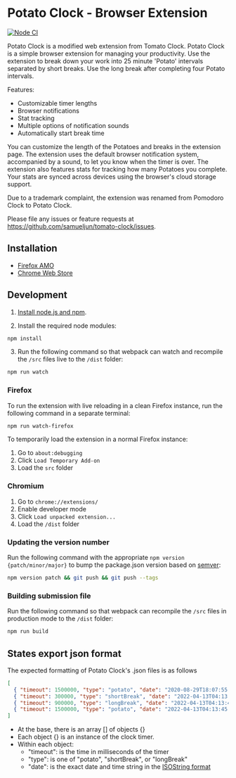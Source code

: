 # Potato Clock - Browser Extension

[![Node CI](https://github.com/samueljun/tomato-clock/workflows/Node%20CI/badge.svg?branch=master)](https://github.com/samueljun/tomato-clock/actions?query=workflow%3A%22Node+CI%22+branch%3Amaster)

Potato Clock is a modified web extension from Tomato Clock. Potato Clock is a simple browser extension for managing your productivity. Use the extension to break down your work into 25 minute 'Potato' intervals separated by short breaks. Use the long break after completing four Potato intervals.

Features:

- Customizable timer lengths
- Browser notifications
- Stat tracking
- Multiple options of notification sounds
- Automatically start break time

You can customize the length of the Potatoes and breaks in the extension page. The extension uses the default browser notification system, accompanied by a sound, to let you know when the timer is over. The extension also features stats for tracking how many Potatoes you complete. Your stats are synced across devices using the browser's cloud storage support.

Due to a trademark complaint, the extension was renamed from Pomodoro Clock to Potato Clock.

Please file any issues or feature requests at https://github.com/samueljun/tomato-clock/issues.

## Installation

- [Firefox AMO](https://addons.mozilla.org/firefox/addon/tomato-clock/)
- [Chrome Web Store](https://chrome.google.com/webstore/detail/tomato-clock/enemipdanmallpjakiehedcgjmibjihj)

## Development

1. [Install node.js and npm](https://docs.npmjs.com/downloading-and-installing-node-js-and-npm).

2. Install the required node modules:

```sh
npm install
```

3. Run the following command so that webpack can watch and recompile the `/src` files live to the `/dist` folder:

```sh
npm run watch
```

### Firefox

To run the extension with live reloading in a clean Firefox instance, run the following command in a separate terminal:

```sh
npm run watch-firefox
```

To temporarily load the extension in a normal Firefox instance:

1. Go to `about:debugging`
2. Click `Load Temporary Add-on`
3. Load the `src` folder

### Chromium

1. Go to `chrome://extensions/`
2. Enable developer mode
3. Click `Load unpacked extension...`
4. Load the `/dist` folder

### Updating the version number

Run the following command with the appropriate `npm version {patch/minor/major}` to bump the package.json version based on [semver](http://semver.org/):

```sh
npm version patch && git push && git push --tags
```

### Building submission file

Run the following command so that webpack can recompile the `/src` files in production mode to the `/dist` folder:

```sh
npm run build
```

## States export json format

The expected formatting of Potato Clock's .json files is as follows

```json
[
  { "timeout": 1500000, "type": "potato", "date": "2020-08-29T18:07:55.895Z" },
  { "timeout": 300000, "type": "shortBreak", "date": "2022-04-13T04:13:37.406Z" },
  { "timeout": 900000, "type": "longBreak", "date": "2022-04-13T04:13:40.030Z" },
  { "timeout": 1500000, "type": "potato", "date": "2022-04-13T04:13:45.182Z" }
]
```

- At the base, there is an array [] of objects {}
- Each object {} is an instance of the clock timer.
- Within each object:
  - "timeout": is the time in milliseconds of the timer
  - "type": is one of "potato", "shortBreak", or "longBreak"
  - "date": is the exact date and time string in the [ISOString format](https://developer.mozilla.org/en-US/docs/Web/JavaScript/Reference/Global_Objects/Date/toISOString)
